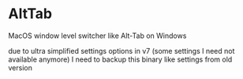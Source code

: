 # AltTab
MacOS window level switcher like Alt-Tab on Windows

due to ultra simplified settings options in v7 (some settings I need not available anymore) I need to backup this binary like settings from old version
